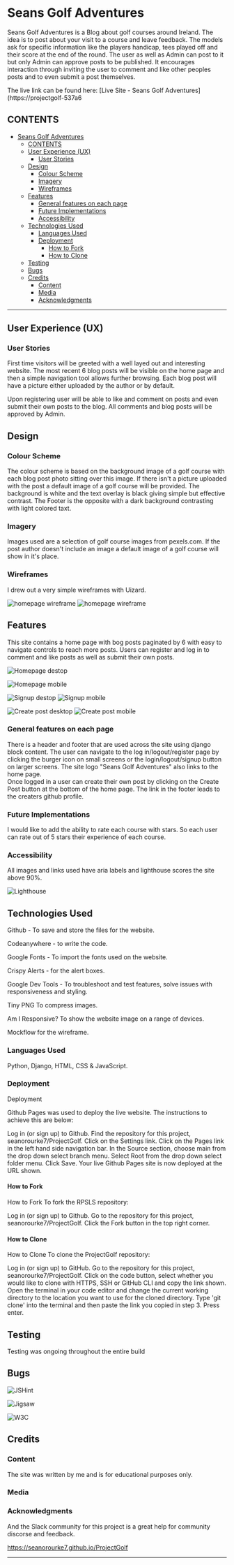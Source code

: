 # Seans Golf Adventures

Seans Golf Adventures is a Blog about golf courses around Ireland. The idea is to post about your visit to a course and leave feedback. The models ask for specific information like the players handicap, tees played off and their score at the end of the round. The user as well as Admin can post to it but only Admin can approve posts to be published. It encourages interaction through inviting the user to comment and like other peoples posts and to even submit a post themselves.

The live link can be found here: [Live Site - Seans Golf Adventures](https://projectgolf-537a6
## CONTENTS

- [Seans Golf Adventures](#seans-golf-adventures)
  - [CONTENTS](#contents)
  - [User Experience (UX)](#user-experience-ux)
    - [User Stories](#user-stories)
  - [Design](#design)
    - [Colour Scheme](#colour-scheme)
    - [Imagery](#imagery)
    - [Wireframes](#wireframes)
  - [Features](#features)
    - [General features on each page](#general-features-on-each-page)
    - [Future Implementations](#future-implementations)
    - [Accessibility](#accessibility)
  - [Technologies Used](#technologies-used)
    - [Languages Used](#languages-used)
    - [Deployment](#deployment)
      - [How to Fork](#how-to-fork)
      - [How to Clone](#how-to-clone)
  - [Testing](#testing)
  - [Bugs](#bugs)
  - [Credits](#credits)
    - [Content](#content)
    - [Media](#media)
    - [Acknowledgments](#acknowledgments)

---

## User Experience (UX)

### User Stories

First time visitors will be greeted with a well layed out and interesting website. The most recent 6 blog posts will be visible on the home page and then a simple navigation tool allows further browsing. Each blog post will have a picture either uploaded by the author or by default. 

Upon registering user will be able to like and comment on posts and even submit their own posts to the blog. All comments and blog posts will be approved by Admin. 

## Design

### Colour Scheme

The colour scheme is based on the background image of a golf course with each blog post photo sitting over this image. If there isn't a picture uploaded with the post a default image of a golf course will be provided. 
The background is white and the text overlay is black giving simple but effective contrast. The Footer is the opposite with a dark background contrasting with light colored taxt. 


### Imagery

Images used are a selection of golf course images from pexels.com. If the post author doesn't include an image a default image of a golf course will show in it's place. 

### Wireframes

I drew out a very simple wireframes with Uizard.


![homepage wireframe](static/media/images/mockupgolf.png)
![homepage wireframe](static/media/images/mockupgolf2.png)

## Features

This site contains a home page with bog posts paginated by 6 with easy to navigate controls to reach more posts. 
Users can register and log in to comment and like posts as well as submit their own posts. 

![Homepage destop](static/media/images/ScreenshotDesktop.png)

![Homepage mobile](static/media/images/Screenshothomemobile.png)



![Signup destop](static/media/images/Screenshotsignupdesktop.png)
![Signup mobile](static/media/images/Screenshotsignupmobile.png)

![Create post desktop](static/media/images/Screenshotcreatepostdesktop.png)
![Create post mobile](static/media/images/Screenshotcreatemobile.png)

### General features on each page

There is a header and footer that are used across the site using django block content. 
The user can navigate to the log in/logout/register page by clicking the burger icon on small screens or the login/logout/signup button on larger screens.
The site logo "Seans Golf Adventures" also links to the home page.  
Once logged in a user can create their own post by clicking on the Create Post button at the bottom of the home page. 
The link in the footer leads to the creaters github profile. 

### Future Implementations

I would like to add the ability to rate each course with stars. So each user can rate out of 5 stars their experience of each course.

### Accessibility

All images and links used have aria labels and lighthouse scores the site above 90%. 

![Lighthouse]()

## Technologies Used

Github - To save and store the files for the website.

Codeanywhere - to write the code.

Google Fonts - To import the fonts used on the website.

Crispy Alerts - for the alert boxes.

Google Dev Tools - To troubleshoot and test features, solve issues with responsiveness and styling.

Tiny PNG To compress images.

Am I Responsive? To show the website image on a range of devices.

Mockflow for the wireframe.



### Languages Used

Python, Django, HTML, CSS & JavaScript.

### Deployment

Deployment

Github Pages was used to deploy the live website. The instructions to achieve this are below:

Log in (or sign up) to Github.
Find the repository for this project, seanorourke7/ProjectGolf.
Click on the Settings link.
Click on the Pages link in the left hand side navigation bar.
In the Source section, choose main from the drop down select branch menu. Select Root from the drop down select folder menu.
Click Save. Your live Github Pages site is now deployed at the URL shown.

#### How to Fork

How to Fork
To fork the RPSLS repository:

Log in (or sign up) to Github.
Go to the repository for this project, seanorourke7/ProjectGolf.
Click the Fork button in the top right corner.

#### How to Clone

How to Clone
To clone the ProjectGolf repository:

Log in (or sign up) to GitHub.
Go to the repository for this project, seanorourke7/ProjectGolf.
Click on the code button, select whether you would like to clone with HTTPS, SSH or GitHub CLI and copy the link shown.
Open the terminal in your code editor and change the current working directory to the location you want to use for the cloned directory.
Type 'git clone' into the terminal and then paste the link you copied in step 3. Press enter.

## Testing

Testing was ongoing throughout the entire build

## Bugs





![JSHint](/assets/images/readme/jshint.png)

![Jigsaw](/assets/images/readme/css-valid.png)

![W3C](assets/images/readme/html-valid.png)

## Credits



### Content

The site was written by me and is for educational purposes only.

### Media



### Acknowledgments


And the Slack community for this project is a great help for community discorse and feedback.

<https://seanorourke7.github.io/ProjectGolf>

---
